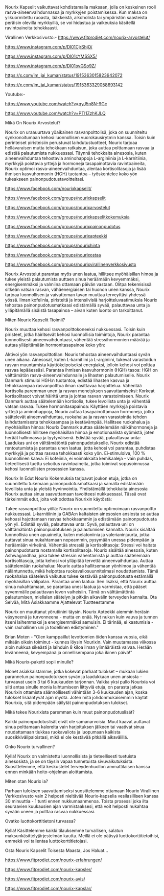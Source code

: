 Nourix Kapselit vaikuttavat kohdistamalla maksaan, jolla on keskeinen rooli rasva-aineenvaihdunnassa ja myrkkyjen poistamisessa. Kun maksa on ylikuormitettu ruoasta, lääkkeistä, alkoholista tai ympäristön saasteista peräisin olevilla myrkkyillä, se voi hidastua ja vaikeuksia käsitellä ravintoaineita tehokkaasti.

Virallinen Verkkosivusto:- https://www.fitprodiet.com/nourix-arvostelut/

https://www.instagram.com/p/DI01CjrShjO/

https://www.instagram.com/p/DI01cYMSSX5/

https://www.instagram.com/p/DI01ovGSo9Z/

https://x.com/im_jai_kumar/status/1915363015823942072

https://x.com/im_jai_kumar/status/1915363329058693142

Youtube:- 

https://www.youtube.com/watch?v=qyJ5n8N-9Gc

https://www.youtube.com/watch?v=PTI1ZzhKJLQ

Mikä On Nourix Arvostelut?

Nourix on uraauurtava yöaikainen rasvanpolttolisä, joka on suunniteltu synkronoitumaan kehosi luonnollisen vuorokausirytmin kanssa. Toisin kuin perinteiset piristeisiin perustuvat laihdutustuotteet, Nourix tarjoaa hellävaraisen mutta tehokkaan ratkaisun, joka auttaa polttamaan rasvaa ja edistää palautumista nukkuessasi. Täynnä tehokkaita ainesosia, kuten aineenvaihduntaa tehostavia aminohappoja L-arginiinia ja L-karnitiinia, myrkkyjä poistavia yrttejä ja hormoneja tasapainottavia ravintoaineita, Nourix optimoi rasva-aineenvaihduntaa, alentaa kortisolitasoja ja lisää ihmisen kasvuhormonin (HGH) tuotantoa – työskentelee koko yön tukeakseen painonpudotustavoitteitasi.

https://www.facebook.com/nourixkapselit/

https://www.facebook.com/groups/nourixkapselit

https://www.facebook.com/groups/nourixarvostelut

https://www.facebook.com/groups/nourixkapselitkokemuksia

https://www.facebook.com/groups/nourixpainonpudotus

https://www.facebook.com/groups/nourixapteekki

https://www.facebook.com/groups/nourixhinta

https://www.facebook.com/groups/nourixostaa

https://www.facebook.com/groups/nourixvirallinenverkkosivusto

Nourix Arvostelut parantaa myös unen laatua, hillitsee myöhäisillan himoa ja tukee yleistä palautumista auttaen sinua heräämään kevyemmäksi, energisemmäksi ja valmiina ottamaan päivän vastaan. Olitpa tekemisissä sitkeän vatsan rasvan, vähäenergiaisen tai huonon unen kanssa, Nourix tarjoaa luonnollisen ja vaivattoman tavan muuttaa terveyttäsi yhdessä yössä. Ilman kofeiinia, piristeitä ja intensiivisiä harjoitteluvaatimuksia Nourix tehostaa painonpudotusmatkaasi edistämällä syvää, palauttavaa unta ja ylläpitämällä sisäistä tasapainoa – aivan kuten luonto on tarkoittanut.

Miten Nourix Kapselit Ttoimii?

Nourix muuttaa kehosi rasvanpolttokoneeksi nukkuessasi. Toisin kuin piristeet, jotka häiritsevät kehosi luonnollisia toimintoja, Nourix parantaa luonnollisesti aineenvaihduntaasi, vähentää stressihormonien määrää ja auttaa ylläpitämään hormonitasapainoa koko yön:

Aktivoi yön rasvanpolttotilan: Nourix tehostaa aineenvaihduntaasi syvän unen aikana. Ainesosat, kuten L-karnitiini ja L-arginiini, tukevat varastoidun rasvan muuntamista käyttökelpoiseksi energiaksi, jolloin kehosi voi polttaa rasvaa lepääessäsi.
Parantaa ihmisen kasvuhormonin (HGH) tasoa: HGH on välttämätön rasva-aineenvaihdunnalle ja lihasten palautumiselle. Nourix Danmark stimuloi HGH:n tuotantoa, edistää lihasten kasvua ja tehokkaampaa rasvanpolttoa ilman rasittavaa harjoittelua.
Vähentää kortisolia paremman unen ja rasvan menetyksen saavuttamiseksi: Korkeat kortisolitasot voivat häiritä unta ja johtaa rasvan varastoimiseen. Nourix Danmark auttaa säätelemään kortisolia, tukee levollista unta ja vähentää vatsan rasvaa.
Tukee hormonitasapainoa: Käyttäen myrkkyjä poistavia yrttejä ja aminohappoja, Nourix auttaa tasapainottamaan hormoneja, jotka säätelevät aineenvaihduntaa, ruokahalua ja rasvan varastointia tehden laihduttamisesta tehokkaampaa ja kestävämpää.
Hallitsee ruokahalua ja myöhäisillan himoa: Nourix Danmark auttaa säätelemään nälkähormoneja ja luonnollisesti hillitsee myöhäisillan himoa ja emotionaalista syömistä, joten heräät hallinnassa ja tyytyväisenä.
Edistää syvää, palauttavaa unta: Laadukas uni on välttämätöntä painonpudotukselle. Nourix edistää rentoutumista ja parantaa unen laatua, jotta kehosi voi parantaa, puhdistaa myrkkyjä ja polttaa rasvaa tehokkaasti koko yön.
Ei-stimuloiva, 100 % luonnollinen kaava: Ei kofeiinia, ei voimakkaita kemikaaleja - vain puhdas, tieteellisesti tuettu sekoitus ravintoaineita, jotka toimivat sopusoinnussa kehosi luonnollisten prosessien kanssa.


Nourix In Edut
Nourix Kokemuksia tarjoavat joukon etuja, jotka on suunniteltu tukemaan painonpudotusmatkaasi ja samalla edistämään levollista unta ja yleistä hyvinvointia. Yhdistämällä tehokkaita ainesosia Nourix auttaa sinua saavuttamaan tavoitteesi nukkuessasi. Tässä ovat tärkeimmät edut, joita voit odottaa Nourixin käytöstä:

Tukee rasvanpolttoa yöllä: Nourix on suunniteltu optimoimaan rasvanpoltto nukkuessasi. L-karnitiinin ja GABA:n kaltaisten ainesosien ansiosta se auttaa kehoasi hajottamaan rasvaa tehokkaammin ja edistämään painonpudotusta yön yli.
Edistää syvää, palauttavaa unta: Syvä, palauttava uni on välttämätöntä painonpudotuksen ja palautumisen kannalta. Nourix sisältää luonnollisia unen apuaineita, kuten melatoniinia ja valerianinjuurta, jotka auttavat sinua nukahtamaan nopeammin, pysymään unessa pidempään ja heräämään virkeänä.
Vähentää stressiä ja kortisolitasoja: Stressi voi haitata painonpudotusta nostamalla kortisolitasoja. Nourix sisältää ainesosia, kuten Ashwagandhaa, joka tukee stressin vähentämistä ja auttaa säätelemään kortisolitasoja, jotta kehosi voi ylläpitää tervettä aineenvaihduntaa.
Auttaa säätelemään ruokahalua: Nourix auttaa hallitsemaan yönhimoa ja vähentää näläntunnetta, mikä helpottaa ruokavaliosuunnitelmasi noudattamista. Tämä ruokahalua säätelevä vaikutus tukee kestävää painonpudotusta estämällä myöhäisillan välipalan.
Parantaa unen laatua: Sen lisäksi, että Nourix auttaa sinua nukahtamaan, se parantaa unesi laatua ja varmistaa, että pääset syvemmälle palauttavan levon vaiheisiin. Tämä on välttämätöntä palautumisen, mielialan säätelyn ja pitkän aikavälin terveyden kannalta.
Ota Selvää, Mitä Asiakkaamme Ajattelevat Tuotteestamme

Nourix on muuttanut yörutiinini täysin. Nourix Apteekki aiemmin heräsin väsyneenä ja turvonneena - mutta en enää. Nyt nukun kuin vauva ja tunnen itseni laihemmaksi ja energisemmäksi aamuisin. Ei tärinää, ei kaatumisia - vain rauhallinen uni ja todellinen edistyminen."

Brian Moten - "Olen kamppaillut levottomien öiden kanssa vuosia, eikä mikään oikein toiminut - kunnes löysin Nourixin. Vain muutamassa viikossa aloin nukkua sikeästi ja laihduin 8 kiloa ilman ylimääräistä vaivaa. Herään levänneenä, kevyempänä ja onnellisempana joka ikinen päivä!"

Mikä Nourix-paketti sopii minulle?

Monet asiakkaistamme, jotka kokevat parhaat tulokset – mukaan lukien parannetun painonpudotuksen syvän ja laadukkaan unen ansiosta – turvaavat usein 3 tai 6 kuukauden tarjonnan. Vaikka yksi pullo Nourixia voi silti antaa sinulle monia laihtumiseen liittyviä etuja, on parasta jatkaa Nourixin ottamista säännöllisesti vähintään 3–6 kuukauden ajan, koska tulokset lisääntyvät ajan myötä. Joten mitä johdonmukaisemmin käytät Nourixia, sitä pidempään säilytät painonpudotuksen tulokset.

Mikä tekee Nourixista paremman kuin muut painonpudotuslisät?

Kaikki painonpudotuslisät eivät ole samanarvoisia. Muut kaavat auttavat sinua polttamaan kaloreita vain harjoituksen jälkeen tai vaativat sinua noudattamaan tiukkaa ruokavaliota ja luopumaan kaikista suosikkivälipaloistasi, mikä ei ole kestävää pitkällä aikavälillä.

Onko Nourix turvallinen?

Kyllä! Nourix on valmistettu luonnollisista ja tieteellisesti tuetuista ainesosista, ja se on täysin vapaa tunnetuista sivuvaikutuksista. Suosittelemme, että keskustelet terveydenhuollon ammattilaisen kanssa ennen minkään hoito-ohjelman aloittamista.

Miten otan Nourix ia?

Parhaan tuloksen saavuttamiseksi suosittelemme ottamaan Nourix Virallinen Verkkosivusto vain 2 helposti nieltävää Nourix-kapselia vesilasillisen kanssa 30 minuuttia - 1 tunti ennen nukkumaanmenoa. Toista prosessi joka ilta seuraavien kuukausien ajan varmistaaksesi, että voit helposti nukahtaa syvään uneen ja polttaa rasvaa nukkuessasi.

Ovatko luottokorttitietoni turvassa?

Kyllä! Käsittelemme kaikki tilauksemme turvallisen, salatun maksunkäsittelyjärjestelmän kautta. Meillä ei ole pääsyä luottokorttitietoihisi, emmekä voi tallentaa luottokorttitietojasi.

Osta Nourix Kapselit Toisesta Maasta, Jos Haluat...

https://www.fitprodiet.com/nourix-erfahrungen/

https://www.fitprodiet.com/nourix-kapsler/

https://www.fitprodiet.com/nourix-avis/

https://www.fitprodiet.com/nourix-kapslar/
